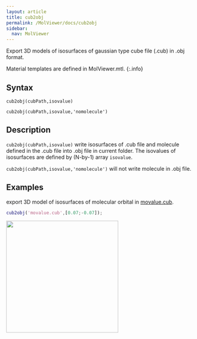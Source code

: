 ```yaml
---
layout: article
title: cub2obj
permalink: /MolViewer/docs/cub2obj
sidebar:
  nav: MolViewer
---
```


Export 3D models of isosurfaces of gaussian type cube file (.cub) in .obj format.

<!--more-->

Material templates are defined in MolViewer.mtl.
{:.info}

## Syntax

```
cub2obj(cubPath,isovalue)

cub2obj(cubPath,isovalue,'nomolecule')
```

## Description

`cub2obj(cubPath,isovalue)` write isosurfaces of .cub file and molecule defined in the .cub file into .obj file in current folder. The isovalues of isosurfaces are defined by (N-by-1) array `isovalue`.

`cub2obj(cubPath,isovalue,'nomolecule')` will not write molecule in .obj file. 

## Examples

export 3D model of isosurfaces of molecular orbital in [movalue.cub](/MolViewer/assets/movalue.cub).

```matlab
cub2obj('movalue.cub',[0.07;-0.07]);
```

<div>
<img src="/MolViewer/assets/images/movalue_obj.jpg" width="300">
</div>